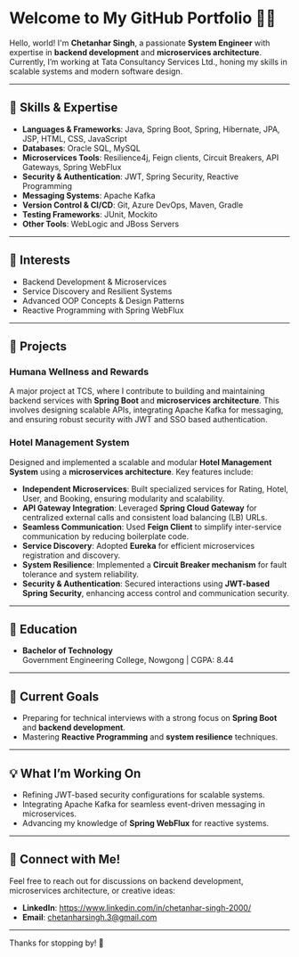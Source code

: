 # Welcome to My GitHub Portfolio 👨‍💻

Hello, world! I'm **Chetanhar Singh**, a passionate **System Engineer** with expertise in **backend development** and **microservices architecture**. Currently, I’m working at Tata Consultancy Services Ltd., honing my skills in scalable systems and modern software design.

---

## 🔧 Skills & Expertise
- **Languages & Frameworks**: Java, Spring Boot, Spring, Hibernate, JPA, JSP, HTML, CSS, JavaScript
- **Databases**: Oracle SQL, MySQL
- **Microservices Tools**: Resilience4j, Feign clients, Circuit Breakers, API Gateways, Spring WebFlux
- **Security & Authentication**: JWT, Spring Security, Reactive Programming
- **Messaging Systems**: Apache Kafka
- **Version Control & CI/CD**: Git, Azure DevOps, Maven, Gradle
- **Testing Frameworks**: JUnit, Mockito
- **Other Tools**: WebLogic and JBoss Servers

---

## 🌟 Interests
- Backend Development & Microservices
- Service Discovery and Resilient Systems
- Advanced OOP Concepts & Design Patterns
- Reactive Programming with Spring WebFlux

---

## 🚀 Projects
### Humana Wellness and Rewards
A major project at TCS, where I contribute to building and maintaining backend services with **Spring Boot** and **microservices architecture**. This involves designing scalable APIs, integrating Apache Kafka for messaging, and ensuring robust security with JWT and SSO based authentication.

### **Hotel Management System**
Designed and implemented a scalable and modular **Hotel Management System** using a **microservices architecture**. Key features include:
- **Independent Microservices**: Built specialized services for Rating, Hotel, User, and Booking, ensuring modularity and scalability.
- **API Gateway Integration**: Leveraged **Spring Cloud Gateway** for centralized external calls and consistent load balancing (LB) URLs.
- **Seamless Communication**: Used **Feign Client** to simplify inter-service communication by reducing boilerplate code.
- **Service Discovery**: Adopted **Eureka** for efficient microservices registration and discovery.
- **System Resilience**: Implemented a **Circuit Breaker mechanism** for fault tolerance and system reliability.
- **Security & Authentication**: Secured interactions using **JWT-based Spring Security**, enhancing access control and communication security.

---

## 📘 Education
- **Bachelor of Technology**  
  Government Engineering College, Nowgong | CGPA: 8.44

---

## 🎯 Current Goals
- Preparing for technical interviews with a strong focus on **Spring Boot** and **backend development**.
- Mastering **Reactive Programming** and **system resilience** techniques.

---

## 💡 What I’m Working On
- Refining JWT-based security configurations for scalable systems.
- Integrating Apache Kafka for seamless event-driven messaging in microservices.
- Advancing my knowledge of **Spring WebFlux** for reactive systems.

---

## 💬 Connect with Me!
Feel free to reach out for discussions on backend development, microservices architecture, or creative ideas:
- **LinkedIn**: https://www.linkedin.com/in/chetanhar-singh-2000/
- **Email**: chetanharsingh.3@gmail.com

---

Thanks for stopping by! 🌟
